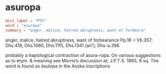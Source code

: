 # asuropa

``` toml
dict_label = "PTS"
word = "asuropa"
summary = "anger, malice, hatred abruptness, want of forbeara"
```

anger, malice, hatred abruptness, want of forbearance Pp.18 = Vb.357; Dhs.418, Dhs.1060, Dhs.1115, Dhs.1341 (an˚); Dhs\-a.396.

probably a haplological contraction of asura\-ropa. On various suggestions as to etym. & meaning see Morris’s discussion at; J.P.T.S. 1893, 8 sq. The word is found as āsulopa in the Asoka inscriptions

